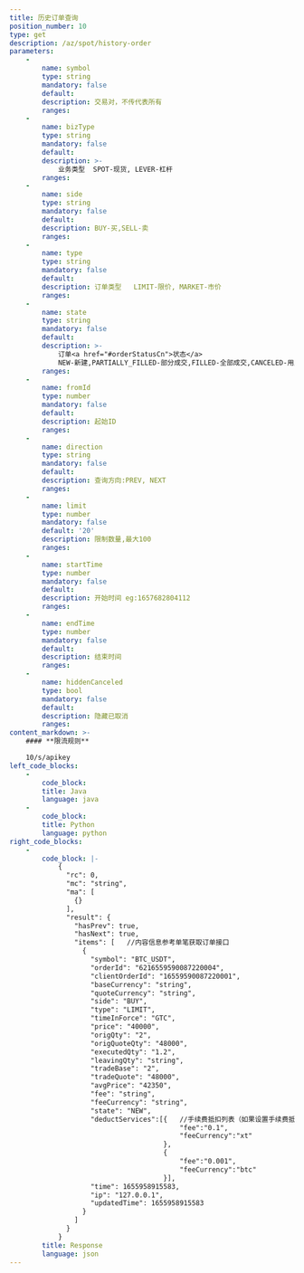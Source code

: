 ```yaml
---
title: 历史订单查询
position_number: 10
type: get
description: /az/spot/history-order
parameters:
    -
        name: symbol
        type: string
        mandatory: false
        default:
        description: 交易对，不传代表所有
        ranges:
    -
        name: bizType
        type: string
        mandatory: false
        default:
        description: >-
            业务类型  SPOT-现货, LEVER-杠杆
        ranges:
    -
        name: side
        type: string
        mandatory: false
        default:
        description: BUY-买,SELL-卖
        ranges:
    -
        name: type
        type: string
        mandatory: false
        default:
        description: 订单类型   LIMIT-限价, MARKET-市价
        ranges:
    -
        name: state
        type: string
        mandatory: false
        default:
        description: >-
            订单<a href="#orderStatusCn">状态</a>
            NEW-新建,PARTIALLY_FILLED-部分成交,FILLED-全部成交,CANCELED-用户撤单,REJECTED-下单失败,EXPIRED-过期(time_in_force撤单或溢价撤单)
        ranges:
    -
        name: fromId
        type: number
        mandatory: false
        default:
        description: 起始ID
        ranges:
    -
        name: direction
        type: string
        mandatory: false
        default:
        description: 查询方向:PREV, NEXT
        ranges:
    -
        name: limit
        type: number
        mandatory: false
        default: '20'
        description: 限制数量,最大100
        ranges:
    -
        name: startTime
        type: number
        mandatory: false
        default:
        description: 开始时间 eg:1657682804112
        ranges:
    -
        name: endTime
        type: number
        mandatory: false
        default:
        description: 结束时间
        ranges:
    -
        name: hiddenCanceled
        type: bool
        mandatory: false
        default:
        description: 隐藏已取消
        ranges:
content_markdown: >-
    #### **限流规则**

    10/s/apikey
left_code_blocks:
    -
        code_block:
        title: Java
        language: java
    -
        code_block:
        title: Python
        language: python
right_code_blocks:
    -
        code_block: |-
            {
              "rc": 0,
              "mc": "string",
              "ma": [
                {}
              ],
              "result": {
                "hasPrev": true,
                "hasNext": true,
                "items": [   //内容信息参考单笔获取订单接口
                  {
                    "symbol": "BTC_USDT",
                    "orderId": "6216559590087220004",
                    "clientOrderId": "16559590087220001",
                    "baseCurrency": "string",
                    "quoteCurrency": "string",
                    "side": "BUY",
                    "type": "LIMIT",
                    "timeInForce": "GTC",
                    "price": "40000",
                    "origQty": "2",
                    "origQuoteQty": "48000",
                    "executedQty": "1.2",
                    "leavingQty": "string",
                    "tradeBase": "2",
                    "tradeQuote": "48000",
                    "avgPrice": "42350",
                    "fee": "string",
                    "feeCurrency": "string",
                    "state": "NEW",
                    "deductServices":[{   //手续费抵扣列表（如果设置手续费抵扣并产生抵扣，使用该字段代表手续费，没有抵扣使用原有fee、feeCurrency字段代表手续费）
                                          "fee":"0.1",     
                                          "feeCurrency":"xt"
                                      },
                                      {   
                                          "fee":"0.001",
                                          "feeCurrency":"btc"
                                      }],
                    "time": 1655958915583,
                    "ip": "127.0.0.1",
                    "updatedTime": 1655958915583
                  }
                ]
              }
            }
        title: Response
        language: json
---
```

